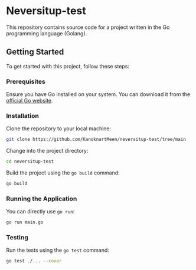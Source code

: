 # Neversitup-test

This repository contains source code for a project written in the Go programming language (Golang).

## Getting Started

To get started with this project, follow these steps:

### Prerequisites

Ensure you have Go installed on your system. You can download it from the [official Go website](https://golang.org/dl/).

### Installation

Clone the repository to your local machine:

```bash
git clone https://github.com/KanoknartMeen/neversitup-test/tree/main
```

Change into the project directory:

```bash
cd neversitup-test
```

Build the project using the `go build` command:

```bash
go build
```

### Running the Application
You can directly use `go run`:

```bash
go run main.go
```

### Testing

Run the tests using the `go test` command:

```bash
go test ./... --cover
```
